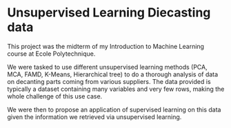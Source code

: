 # Unsupervised Learning Diecasting data

This project was the midterm of my Introduction to Machine Learning course at Ecole Polytechnique.

We were tasked to use different unsupervised learning methods (PCA, MCA, FAMD, K-Means, Hierarchical tree) to do a thorough analysis of data on decanting parts coming from various suppliers.
The data provided is typically a dataset containing many variables and very few rows, making the whole challenge of this use case. 

We were then to propose an application of supervised learning on this data given the information we retrieved via unsupervised learning. 
